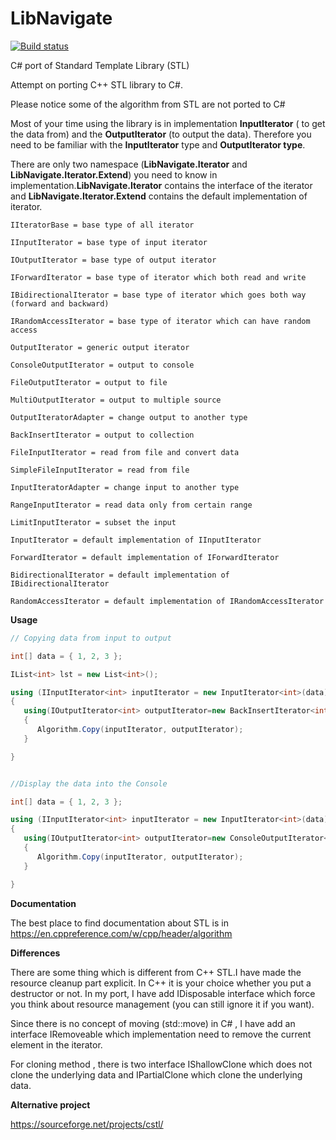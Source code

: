 # LibNavigate

[![Build status](https://ci.appveyor.com/api/projects/status/5lee17p2njhdh9th/branch/master?svg=true)](https://ci.appveyor.com/project/SunMaungOo/libnavigate/branch/master)

C# port of Standard Template Library (STL)

Attempt on porting C++ STL library to C#.

Please notice some of the algorithm from STL are not ported to C#


Most of your time using the library is in implementation **InputIterator** ( to get the data from) and the **OutputIterator** (to output the data). Therefore you need to be familiar with the **InputIterator** type and **OutputIterator type**.

There are only two namespace (**LibNavigate.Iterator** and **LibNavigate.Iterator.Extend**) you need to know in implementation.**LibNavigate.Iterator** contains the interface of the iterator and **LibNavigate.Iterator.Extend** contains the default implementation of iterator.

```
IIteratorBase = base type of all iterator

IInputIterator = base type of input iterator

IOutputIterator = base type of output iterator

IForwardIterator = base type of iterator which both read and write

IBidirectionalIterator = base type of iterator which goes both way (forward and backward)

IRandomAccessIterator = base type of iterator which can have random access

OutputIterator = generic output iterator

ConsoleOutputIterator = output to console

FileOutputIterator = output to file

MultiOutputIterator = output to multiple source

OutputIteratorAdapter = change output to another type

BackInsertIterator = output to collection

FileInputIterator = read from file and convert data

SimpleFileInputIterator = read from file

InputIteratorAdapter = change input to another type

RangeInputIterator = read data only from certain range

LimitInputIterator = subset the input

InputIterator = default implementation of IInputIterator

ForwardIterator = default implementation of IForwardIterator

BidirectionalIterator = default implementation of IBidirectionalIterator

RandomAccessIterator = default implementation of IRandomAccessIterator
```

**Usage**

```c#
// Copying data from input to output

int[] data = { 1, 2, 3 };

IList<int> lst = new List<int>();

using (IInputIterator<int> inputIterator = new InputIterator<int>(data))
{
   using(IOutputIterator<int> outputIterator=new BackInsertIterator<int>(lst))
   {
      Algorithm.Copy(inputIterator, outputIterator);
   }

}


//Display the data into the Console 

int[] data = { 1, 2, 3 };

using (IInputIterator<int> inputIterator = new InputIterator<int>(data))
{
   using(IOutputIterator<int> outputIterator=new ConsoleOutputIterator<int>())
   {
      Algorithm.Copy(inputIterator, outputIterator);
   }

}
```

**Documentation** 

The best place to find documentation about STL is in https://en.cppreference.com/w/cpp/header/algorithm

**Differences** 

There are some thing which is different from C++ STL.I have made the resource cleanup part explicit. In C++ it is your choice whether you put a destructor or not. In my port, I have add IDisposable interface which force you think about resource management (you can still ignore it if you want).

Since there is no concept of moving (std::move) in C# , I have add an interface IRemoveable which implementation need to remove the current element in the iterator.

For cloning method , there is two interface IShallowClone which does not clone the underlying data and IPartialClone which clone the underlying data.




**Alternative project**

https://sourceforge.net/projects/cstl/
